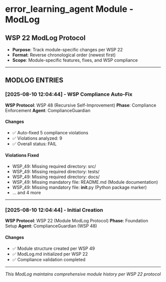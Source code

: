 # error_learning_agent Module - ModLog

## WSP 22 ModLog Protocol
- **Purpose**: Track module-specific changes per WSP 22
- **Format**: Reverse chronological order (newest first)
- **Scope**: Module-specific features, fixes, and WSP compliance

---

## MODLOG ENTRIES


### [2025-08-10 12:04:44] - WSP Compliance Auto-Fix
**WSP Protocol**: WSP 48 (Recursive Self-Improvement)
**Phase**: Compliance Enforcement
**Agent**: ComplianceGuardian

#### Changes
- ✅ Auto-fixed 5 compliance violations
- ✅ Violations analyzed: 9
- ✅ Overall status: FAIL

#### Violations Fixed
- WSP_49: Missing required directory: src/
- WSP_49: Missing required directory: tests/
- WSP_49: Missing required directory: docs/
- WSP_49: Missing mandatory file: README.md (Module documentation)
- WSP_49: Missing mandatory file: __init__.py (Python package marker)
- ... and 4 more

---

### [2025-08-10 12:04:44] - Initial Creation
**WSP Protocol**: WSP 22 (Module ModLog Protocol)
**Phase**: Foundation Setup
**Agent**: ComplianceGuardian (WSP 48)

#### Changes
- ✅ Module structure created per WSP 49
- ✅ ModLog.md initialized per WSP 22
- ✅ Compliance validation completed

---

*This ModLog maintains comprehensive module history per WSP 22 protocol*
